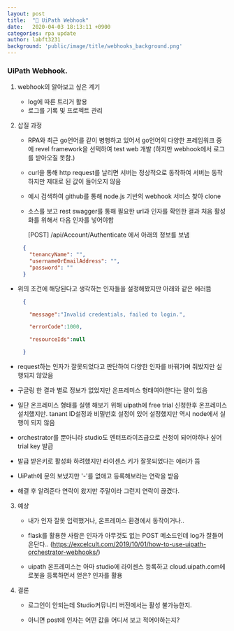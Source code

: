```yaml
---
layout: post
title:  "🌱 UiPath Webhook"
date:   2020-04-03 18:13:11 +0900
categories: rpa update
author: labft3231
background: 'public/image/title/webhooks_background.png'
---
```


### UiPath Webhook.



1. webhook의 알아보고 싶은 계기

   - log에 따른 트리거 활용
   - 로그를 기록 및 프로젝트 관리

   

2. 삽질 과정 

   - RPA와 최근 go언어를 같이 병행하고 있어서 go언어의 다양한 프레임워크 중에 revel framework을 선택하여 test web 개발 (하지만 webhook에서 로그를 받아오질 못함.)

   - curl을 통해 http request를 날리면 서버는 정상적으로 동작하여 서버는 동작하지만 제대로 된 값이 들어오지 않음

   - 예시 검색하여 github를 통해 node.js 기반의 webhook 서비스 찾아 clone

   - 소스를 보고 rest swagger를 통해 필요한 url과 인자를 확인한 결과 처음 활성화를 위해서 다음 인자를 넣어야함

     [POST] /api/Account/Authenticate 에서 아래의 정보를 보냄
```json
     {
       "tenancyName": "",
       "usernameOrEmailAddress": "",
       "password": ""
     }
```
     

   - 위의 조건에 해당된다고 생각하는 인자들을 설정해봤지만 아래와 같은 에러뜸
```json
     {

     ​	"message":"Invalid credentials, failed to login.",

     ​	"errorCode":1000,

     ​	"resourceIds":null

     }
```
   - request하는 인자가 잘못되었다고 판단하여 다양한 인자를 바꿔가며 줘밨지만 실행되지 않았음

   - 구글링 한 결과 별로 정보가 없었지만 온프레미스 형태여야한다는 말이 있음

   - 일단 온프레미스 형태를 실행 해보기 위해 uipath에 free trial 신청한후 온프레미스 설치했지만. tanant ID설정과 비밀번호 설정이 있어 설정했지만 역시 node에서 실행이 되지 않음

   - orchestrator를 뿐아니라 studio도 엔터프라이즈급으로 신청이 되어야하나 싶어 trial key 발급

   - 발급 받은키로 활성화 하려했지만 라이센스 키가 잘못되었다는 에러가 뜸

   - UiPath에 문의 보냈지만 '-'를 없애고 등록해보라는 연락을 받음

   - 해결 후 알려준다 연락이 왔지만 주말이라 그런지 연락이 끊겼다.

   

3. 예상 

   - 내가 인자 잘못 입력했거나, 온프레미스 환경에서 동작이거나..

   - flask를 활용한 사람은 인자가 아무것도 없는 POST 메소드인데 log가 잘들어온단다.. (https://excelcult.com/2019/10/01/how-to-use-uipath-orchestrator-webhooks/)

   - uipath 온프레미스는 아마 studio에 라이센스 등록하고 cloud.uipath.com에 로봇을 등록하면서 얻은? 인자를 활용

   

4. 결론

   - 로그인이 안되는데 Studio커뮤니티 버전에서는 활성 불가능한지.

   - 아니면 post에 인자는 어떤 값을 어디서 보고 적어야하는지?


     

   

​	



